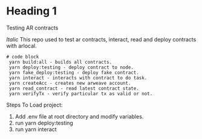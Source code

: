 # Heading 1
Testing AR contracts

*Italic*
This repo used to test ar contracts, interact, read and deploy contracts with arlocal.

```
# code block
 yarn build:all - builds all contracts.
 yarn deploy:testing - deploy contract to node.
 yarn fake_deploy:testing - deploy fake contract.
 yarn interact - interacts with contract to do task.
 yarn createAcc - creates new arweave account.
 yarn read_contract - read latest contract state.
 yarn verifyTx - verify particular tx as valid or not.
```


Steps To Load project:
1. Add .env file at root directory and modify variables.
2. run yarn deploy:testing
3. run yarn interact
